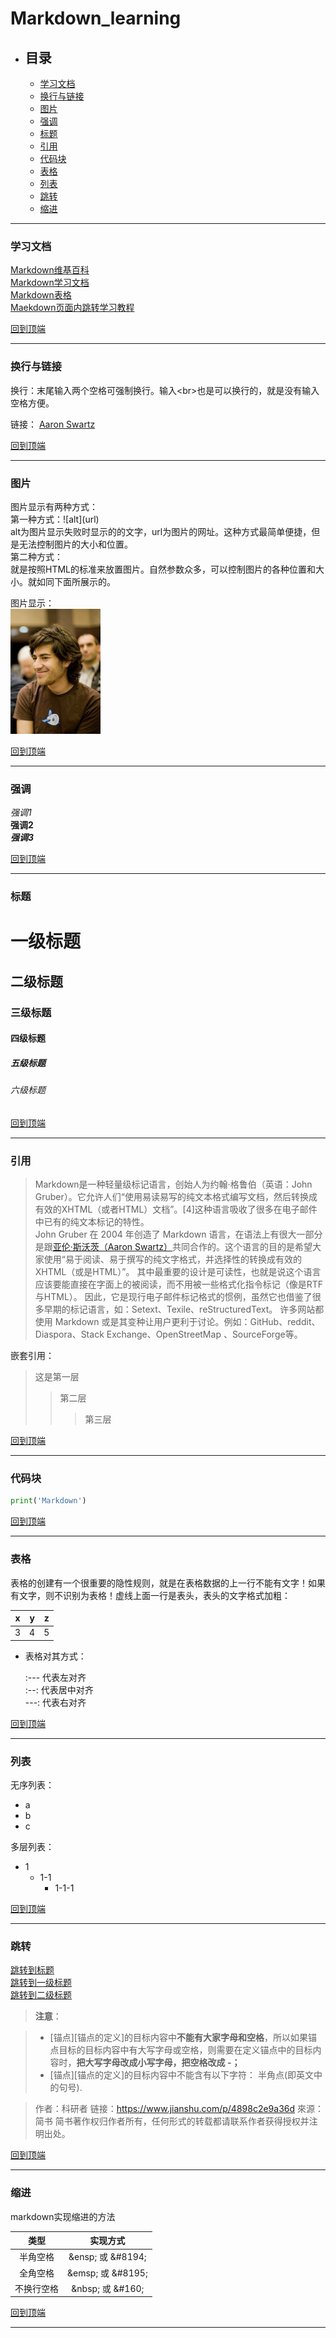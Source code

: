 # Markdown_learning

* ## 目录

    * [学习文档](#学习文档)  
    * [换行与链接](#换行与链接)  
    * [图片](#图片)  
    * [强调](#强调)  
    * [标题](#标题)  
    * [引用](#引用)  
    * [代码块](#代码块)  
    * [表格](#表格)  
    * [列表](#列表)  
    * [跳转](#跳转)  
    * [缩进](#缩进)  

---------------------------------

### 学习文档

[Markdown维基百科](https://zh.wikipedia.org/wiki/Markdown#%E5%9B%BE%E7%89%87)  
[Markdown学习文档](https://markdown.tw/)  
[Markdown表格](http://xianbai.me/learn-md/article/extension/table.html)  
[Maekdown页面内跳转学习教程](https://www.jianshu.com/p/4898c2e9a36d)  

[回到顶端](#markdown_learning) 

---------------------------------

### 换行与链接

换行：末尾输入两个空格可强制换行。输入\<br>也是可以换行的，就是没有输入空格方便。  

链接：
[Aaron Swartz](https://zh.wikipedia.org/wiki/%E4%BA%9A%E4%BC%A6%C2%B7%E6%96%AF%E6%B2%83%E8%8C%A8)

[回到顶端](#markdown_learning) 

-------------------------

### 图片

图片显示有两种方式：  
第一种方式：\![alt]\(url)  
    alt为图片显示失败时显示的的文字，url为图片的网址。这种方式最简单便捷，但是无法控制图片的大小和位置。  
第二种方式：  
    就是按照HTML的标准来放置图片。自然参数众多，可以控制图片的各种位置和大小。就如同下面所展示的。

图片显示：  
<img src='https://github.com/suifengpiaoyang/Markdown_learning/blob/master/360px-Aaron_Swartz_profile.jpg' with = 100 height = 200 alt = '头像'>

[回到顶端](#markdown_learning) 

-------------------------

### 强调  
*强调1*  
**强调2**  
***强调3***  

[回到顶端](#markdown_learning) 

----------------------

### 标题

# 一级标题
## 二级标题   
### 三级标题  
#### 四级标题   
##### 五级标题  
###### 六级标题   

[回到顶端](#markdown_learning) 

-----------------------

### 引用

>Markdown是一种轻量级标记语言，创始人为约翰·格鲁伯（英语：John Gruber）。它允许人们“使用易读易写的纯文本格式编写文档，然后转换成有效的XHTML（或者HTML）文档”。[4]这种语言吸收了很多在电子邮件中已有的纯文本标记的特性。<br>John Gruber 在 2004 年创造了 Markdown 语言，在语法上有很大一部分是跟[亚伦·斯沃茨（Aaron Swartz）](https://zh.wikipedia.org/wiki/%E4%BA%9A%E4%BC%A6%C2%B7%E6%96%AF%E6%B2%83%E8%8C%A8)共同合作的。这个语言的目的是希望大家使用“易于阅读、易于撰写的纯文字格式，并选择性的转换成有效的XHTML（或是HTML）”。 其中最重要的设计是可读性，也就是说这个语言应该要能直接在字面上的被阅读，而不用被一些格式化指令标记（像是RTF与HTML）。 因此，它是现行电子邮件标记格式的惯例，虽然它也借鉴了很多早期的标记语言，如：Setext、Texile、reStructuredText。 许多网站都使用 Markdown 或是其变种让用户更利于讨论。例如：GitHub、reddit、Diaspora、Stack Exchange、OpenStreetMap 、SourceForge等。  

嵌套引用：
>这是第一层
>>第二层
>>>第三层

[回到顶端](#markdown_learning) 

--------------------------

### 代码块

```python
print('Markdown')
```

[回到顶端](#markdown_learning) 

----------------------
### 表格

表格的创建有一个很重要的隐性规则，就是在表格数据的上一行不能有文字！如果有文字，则不识别为表格！虚线上面一行是表头，表头的文字格式加粗：

|x|y|z
|---|---|---
|3|4|5

* 表格对其方式：  

    :--- 代表左对齐  
    :--: 代表居中对齐  
    ---: 代表右对齐  

[回到顶端](#markdown_learning) 

-----------------------
 ### 列表
 
无序列表：
* a
* b 
* c

多层列表：
* 1
    * 1-1
        * 1-1-1

[回到顶端](#markdown_learning) 

-----------------------

### 跳转

[跳转到标题](#markdown_learning)  
[跳转到一级标题](#一级标题)  
[跳转到二级标题](#二级标题)  

>**注意**：

>* [锚点][锚点的定义]的目标内容中**不能有大家字母和空格**，所以如果锚点目标的目标内容中有大写字母或空格，则需要在定义锚点中的目标内容时，**把大写字母改成小写字母，把空格改成 -；**
>* [锚点][锚点的定义]的目标内容中不能含有以下字符：
半角点(即英文中的句号).

>作者：科研者
>链接：https://www.jianshu.com/p/4898c2e9a36d
>來源：简书
>简书著作权归作者所有，任何形式的转载都请联系作者获得授权并注明出处。

[回到顶端](#markdown_learning) 

-----------------------
### 缩进
markdown实现缩进的方法

|类型|实现方式|
|:--:|:--:|
|半角空格|\&ensp; 或 \&#8194;|
|全角空格|\&emsp; 或 \&#8195;|
|不换行空格|\&nbsp; 或 \&#160;|

[回到顶端](#markdown_learning) 

------------------------
